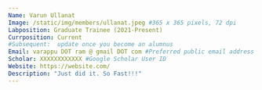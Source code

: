 ```yaml
---
Name: Varun Ullanat
Image: /static/img/members/ullanat.jpeg #365 x 365 pixels, 72 dpi
Labposition: Graduate Trainee (2021-Present)
Currposition: Current
#Subsequent:  update once you become an alumnus
Email: varappu DOT ram @ gmail DOT com #Preferred public email address
Scholar: XXXXXXXXXXXX #Google Scholar User ID
Website: https://website.com/
Description: "Just did it. So Fast!!!"
---
```

